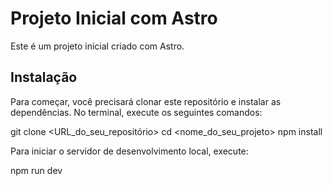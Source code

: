 # Projeto Inicial com Astro

Este é um projeto inicial criado com Astro.

## Instalação

Para começar, você precisará clonar este repositório e instalar as dependências. No terminal, execute os seguintes comandos:

git clone <URL_do_seu_repositório>
cd <nome_do_seu_projeto>
npm install

Para iniciar o servidor de desenvolvimento local, execute:

npm run dev
